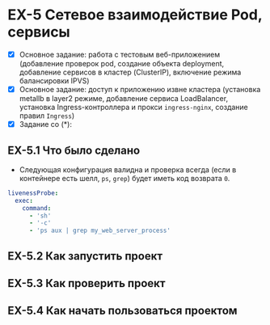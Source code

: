 # EX-5 Сетевое взаимодействие Pod, сервисы

* [x] Основное задание: работа с тестовым веб-приложением (добавление проверок pod, создание объекта deployment, добавление сервисов в кластер (ClusterIP), включение режима балансировки IPVS)
* [x] Основное задание: доступ к приложению извне кластера (установка metallb в layer2 режиме, добавление сервиса LoadBalancer, установка Ingress-контроллера и прокси `ingress-nginx`, создание правил `Ingress`)
* [x] Задание со (*):  

## EX-5.1 Что было сделано

* Следующая конфигурация валидна и проверка всегда (если в контейнере есть шелл, `ps`, `grep`) будет иметь код возврата `0`. 
  
```yaml
livenessProbe:
  exec:
    command:
      - 'sh'
      - '-c'
      - 'ps aux | grep my_web_server_process'
```

## EX-5.2 Как запустить проект

## EX-5.3 Как проверить проект

## EX-5.4 Как начать пользоваться проектом
